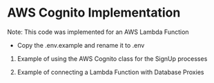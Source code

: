 # AWS Cognito Implementation

Note: This code was implemented for an AWS Lambda Function

- Copy the .env.example and rename it to .env

1. Example of using the AWS Cognito class for the SignUp processes

2. Example of connecting a Lambda Function with Database Proxies
